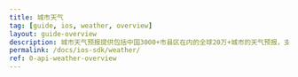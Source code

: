 ```yaml
---
title: 城市天气
tag: [guide, ios, weather, overview]
layout: guide-overview
description: 城市天气预报提供包括中国3000+市县区在内的全球20万+城市的天气预报，支持实时天气、最多30天预报及最多7天逐小时天气预报。
permalink: /docs/ios-sdk/weather/
ref: 0-api-weather-overview
---
```


